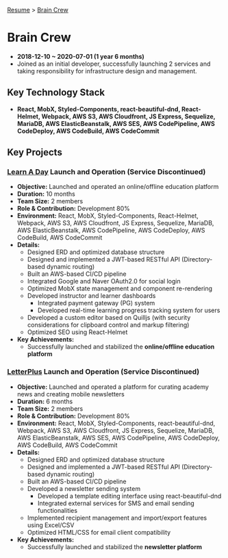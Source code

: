 [Resume](../README.md) &gt; [Brain Crew](./3_braincrew.md)

# Brain Crew

- **2018-12-10 ~ 2020-07-01 (1 year 6 months)**
- Joined as an initial developer, successfully launching 2 services and taking responsibility for infrastructure design and management.

## Key Technology Stack

- **React, MobX, Styled-Components, react-beautiful-dnd, React-Helmet, Webpack, AWS S3, AWS Cloudfront, JS Express, Sequelize, MariaDB, AWS ElasticBeanstalk, AWS SES, AWS CodePipeline, AWS CodeDeploy, AWS CodeBuild, AWS CodeCommit**

## Key Projects

### [Learn A Day](https://learnaday.kr/) Launch and Operation (Service Discontinued)

- **Objective:** Launched and operated an online/offline education platform
- **Duration:** 10 months
- **Team Size:** 2 members
- **Role & Contribution:** Development 80%
- **Environment:** React, MobX, Styled-Components, React-Helmet, Webpack, AWS S3, AWS Cloudfront, JS Express, Sequelize, MariaDB, AWS ElasticBeanstalk, AWS CodePipeline, AWS CodeDeploy, AWS CodeBuild, AWS CodeCommit
- **Details:**
  - Designed ERD and optimized database structure
  - Designed and implemented a JWT-based RESTful API (Directory-based dynamic routing)
  - Built an AWS-based CI/CD pipeline
  - Integrated Google and Naver OAuth2.0 for social login
  - Optimized MobX state management and component re-rendering
  - Developed instructor and learner dashboards
      - Integrated payment gateway (PG) system
      - Developed real-time learning progress tracking system for users
  - Developed a custom editor based on Quilljs (with security considerations for clipboard control and markup filtering)
  - Optimized SEO using React-Helmet
- **Key Achievements:**
  - Successfully launched and stabilized the **online/offline education platform**

### [LetterPlus](https://letter.plus/) Launch and Operation (Service Discontinued)

- **Objective:** Launched and operated a platform for curating academy news and creating mobile newsletters
- **Duration:** 6 months
- **Team Size:** 2 members
- **Role & Contribution:** Development 80%
- **Environment:** React, MobX, Styled-Components, react-beautiful-dnd, Webpack, AWS S3, AWS Cloudfront, JS Express, Sequelize, MariaDB, AWS ElasticBeanstalk, AWS SES, AWS CodePipeline, AWS CodeDeploy, AWS CodeBuild, AWS CodeCommit
- **Details:**
  - Designed ERD and optimized database structure
  - Designed and implemented a JWT-based RESTful API (Directory-based dynamic routing)
  - Built an AWS-based CI/CD pipeline
  - Developed a newsletter sending system
      - Developed a template editing interface using react-beautiful-dnd
      - Integrated external services for SMS and email sending functionalities
  - Implemented recipient management and import/export features using Excel/CSV
  - Optimized HTML/CSS for email client compatibility
- **Key Achievements:**
  - Successfully launched and stabilized the **newsletter platform**
